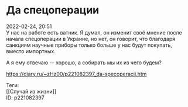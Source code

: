 Да спецоперации
================

   
 2022-02-24, 20:51   
  У нас на работе есть ватник. Я думал, он изменит своё мнение после начала спецоперации в Украине, но нет, он говорит, что благодаря санкциям научные приборы только больше у нас будут покупать, вместо импортных.   
   
 А я ему отвечаю -- хорошо, а собирать мы их из чего будем?   
    
 <https://diary.ru/~zHz00/p221082397_da-specoperacii.htm>   
   
 Теги:   
 [[Случай из жизни]]   
 ID: p221082397